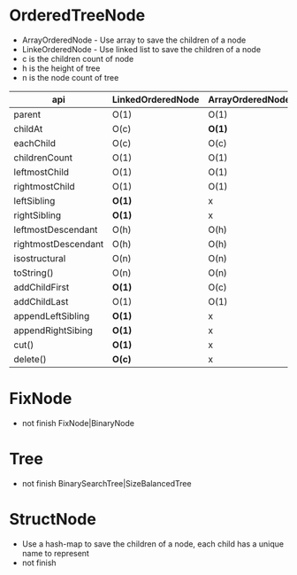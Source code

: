 # OrderedTreeNode
- ArrayOrderedNode - Use array to save the children of a node
- LinkeOrderedNode - Use linked list to save the children of a node
- c is the children count of node
- h is the height of tree
- n is the node count of tree

api                |LinkedOrderedNode|ArrayOrderedNode
-------------------|-----------------|----------------
parent             |O(1)             |O(1)
childAt            |O(c)             |**O(1)**
eachChild          |O(c)             |O(c)
childrenCount      |O(1)             |O(1)
leftmostChild      |O(1)             |O(1)      
rightmostChild     |O(1)             |O(1)
leftSibling        |**O(1)**         |x
rightSibling       |**O(1)**         |x
leftmostDescendant |O(h)             |O(h)
rightmostDescendant|O(h)             |O(h)
isostructural      |O(n)             |O(n)
toString()         |O(n)             |O(n)
addChildFirst      |**O(1)**         |O(c)
addChildLast       |O(1)             |O(1)
appendLeftSibling  |**O(1)**         |x
appendRightSibing  |**O(1)**         |x         
cut()              |**O(1)**         |x
delete()           |**O(c)**         |x

# FixNode
- not finish
FixNode|BinaryNode


# Tree
- not finish
BinarySearchTree|SizeBalancedTree


# StructNode
- Use a hash-map to save the children of a node, each child has a unique name to represent
- not finish
